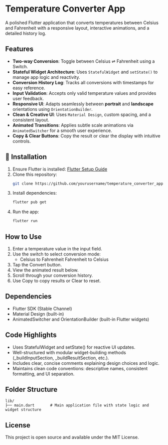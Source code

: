#  Temperature Converter App

A polished Flutter application that converts temperatures between Celsius and Fahrenheit with a responsive layout, interactive animations, and a detailed history log.

##  Features

-  **Two-way Conversion**: Toggle between Celsius ⇌ Fahrenheit using a Switch.
-  **Stateful Widget Architecture**: Uses `StatefulWidget` and `setState()` to manage app logic and reactivity.
-  **Conversion History Log**: Tracks all conversions with timestamps for easy reference.
-  **Input Validation**: Accepts only valid temperature values and provides user feedback.
-  **Responsive UI**: Adapts seamlessly between **portrait** and **landscape** orientations using `OrientationBuilder`.
-  **Clean & Creative UI**: Uses `Material Design`, custom spacing, and a consistent layout.
-  **Animated Transitions**: Applies subtle scale animations via `AnimatedSwitcher` for a smooth user experience.
-  **Copy & Clear Buttons**: Copy the result or clear the display with intuitive controls.

## 🚀 Installation

1. Ensure Flutter is installed: [Flutter Setup Guide](https://docs.flutter.dev/get-started/install)
2. Clone this repository:
   ```bash
   git clone https://github.com/yourusername/temperature_converter_app.git
   ```
3. Install dependencies:
   ```bash
   flutter pub get
   ```
4. Run the app:
   ```bash
   flutter run
   ```

##  How to Use

1. Enter a temperature value in the input field.
2. Use the switch to select conversion mode:
   - Celsius to Fahrenheit  Fahrenheit to Celsius
3. Tap the Convert button.
4. View the animated result below.
5. Scroll through your conversion history.
6. Use Copy to copy results or Clear to reset.

##  Dependencies

- Flutter SDK (Stable Channel)
- Material Design (built-in)
- AnimatedSwitcher and OrientationBuilder (built-in Flutter widgets)

##  Code Highlights

- Uses StatefulWidget and setState() for reactive UI updates.
- Well-structured with modular widget-building methods (_buildInputSection, _buildResultSection, etc.).
- Includes clear, concise comments explaining design choices and logic.
- Maintains clean code conventions: descriptive names, consistent formatting, and UI separation.

##  Folder Structure

```
lib/
├── main.dart       # Main application file with state logic and widget structure
```

##  License

This project is open source and available under the MIT License.
